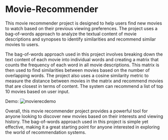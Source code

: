 # Movie-Recommender

This movie recommender project is designed to help users find new movies to watch based on their previous viewing preferences. The project uses a bag-of-words approach to analyze the textual content of movie descriptions and synopses to identify similarities and recommend similar movies to users.

The bag-of-words approach used in this project involves breaking down the text content of each movie into individual words and creating a matrix that counts the frequency of each word in all movie descriptions. This matrix is then used to find similarities between movies based on the number of overlapping words. The project also uses a cosine similarity metric to measure the distance between movies in the matrix and recommend movies that are closest in terms of content. The system can recommend a list of top 10 movies based on user input.

Demo:
![movierecdemo](https://user-images.githubusercontent.com/98288912/232270871-823e3584-17a6-44f4-91b3-75a9ca06b721.gif)

Overall, this movie recommender project provides a powerful tool for anyone looking to discover new movies based on their interests and viewing history. The bag-of-words approach used in this project is simple yet effective, making it a great starting point for anyone interested in exploring the world of recommendation systems.
